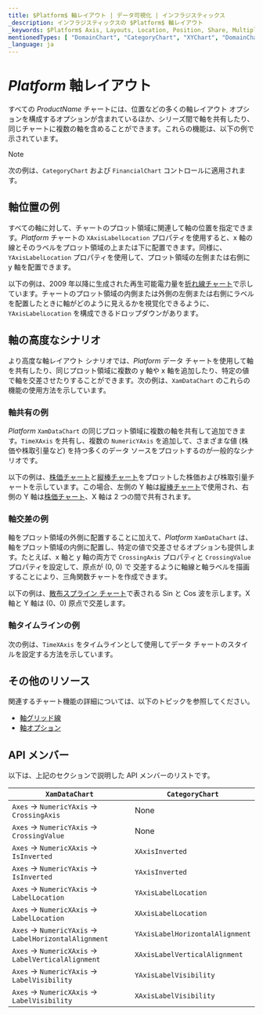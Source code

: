 ```yaml
---
title: $Platform$ 軸レイアウト | データ可視化 | インフラジスティックス
_description: インフラジスティックスの $Platform$ 軸レイアウト
_keywords: $Platform$ Axis, Layouts, Location, Position, Share, Multiple, Crossing, Infragistics, $Platform$ 軸, レイアウト, 位置, 配置, 共有, 複数, 交差, インフラジスティックス
mentionedTypes: [ "DomainChart", "CategoryChart", "XYChart", "DomainChart", "XamDataChart", "Axis", "AxisLabelSettings", "ScatterSplineSeries", "TimeXAxis" ]
_language: ja
---
```


# $Platform$ 軸レイアウト

すべての $ProductName$ チャートには、位置などの多くの軸レイアウト オプションを構成するオプションが含まれているほか、シリーズ間で軸を共有したり、同じチャートに複数の軸を含めることができます。これらの機能は、以下の例で示されています。

> [!NOTE]
> 次の例は、`CategoryChart` および `FinancialChart` コントロールに適用されます。

## 軸位置の例

すべての軸に対して、チャートのプロット領域に関連して軸の位置を指定できます。$Platform$ チャートの `XAxisLabelLocation` プロパティを使用すると、x 軸の線とそのラベルをプロット領域の上または下に配置できます。同様に、`YAxisLabelLocation` プロパティを使用して、プロット領域の左側または右側に y 軸を配置できます。

以下の例は、2009 年以降に生成された再生可能電力量を[折れ線チャート](../types/line-chart.md)で示しています。チャートのプロット領域の内側または外側の左側または右側にラベルを配置したときに軸がどのように見えるかを視覚化できるように、`YAxisLabelLocation` を構成できるドロップダウンがあります。

<code-view style="height: 450px"
           data-demos-base-url="{environment:dvDemosBaseUrl}"
           iframe-src="{environment:dvDemosBaseUrl}/charts/category-chart-axis-locations"
           alt="$Platform$ 軸位置の例"
           github-src="charts/category-chart/axis-locations">
</code-view>

<!-- ## 軸方向の例

TODO add info/example of 4 charts with all possible combinations of XAxisInverted and YAxisInverted
e.g. https://www.infragistics.com/help/wpf/datachart-axis-orientation
 -->

## 軸の高度なシナリオ

より高度な軸レイアウト シナリオでは、$Platform$ データ チャートを使用して軸を共有したり、同じプロット領域に複数の y 軸や x 軸を追加したり、特定の値で軸を交差させたりすることができます。次の例は、`XamDataChart` のこれらの機能の使用方法を示しています。

### 軸共有の例

$Platform$ `XamDataChart` の同じプロット領域に複数の軸を共有して追加できます。`TimeXAxis` を共有し、複数の `NumericYAxis` を追加して、さまざまな値 (株価や株取引量など) を持つ多くのデータ ソースをプロットするのが一般的なシナリオです。

以下の例は、[株価チャート](../types/stock-chart.md)と[縦棒チャート](../types/column-chart.md)をプロットした株価および株取引量チャートを示しています。この場合、左側の Y 軸は[縦棒チャート](../types/column-chart.md)で使用され、右側の Y 軸は[株価チャート](../types/stock-chart.md)、X 軸は 2 つの間で共有されます。

<code-view style="height: 450px"
           data-demos-base-url="{environment:dvDemosBaseUrl}"
           iframe-src="{environment:dvDemosBaseUrl}/charts/data-chart-axis-sharing"
           alt="$Platform$ 軸共有の例"
           github-src="charts/data-chart/axis-sharing">
</code-view>

<div class="divider--half"></div>

### 軸交差の例

軸をプロット領域の外側に配置することに加えて、$Platform$ `XamDataChart` は、軸をプロット領域の内側に配置し、特定の値で交差させるオプションも提供します。たとえば、x 軸と y 軸の両方で `CrossingAxis` プロパティと `CrossingValue` プロパティを設定して、原点が (0, 0) で 交差するように軸線と軸ラベルを描画することにより、三角関数チャートを作成できます。

以下の例は、[散布スプライン チャート](../types/scatter-chart.md)で表される Sin と Cos 波を示します。X 軸と Y 軸は (0、0) 原点で交差します。

<code-view style="height: 450px"
           data-demos-base-url="{environment:dvDemosBaseUrl}"
           iframe-src="{environment:dvDemosBaseUrl}/charts/data-chart-axis-crossing"
           alt="$Platform$ 軸交差の例"
           github-src="charts/data-chart/axis-crossing">
</code-view>

<div class="divider--half"></div>

<!-- Blazor -->
### 軸タイムラインの例

次の例は、`TimeXAxis` をタイムラインとして使用してデータ チャートのスタイルを設定する方法を示しています。

<code-view style="height: 500px"
           data-demos-base-url="{environment:dvDemosBaseUrl}"
           iframe-src="{environment:dvDemosBaseUrl}/charts/data-chart-timeline-axis-type"
           alt="コールアウト レイヤーを使用した $Platform$ タイムライン"
           github-src="charts/data-chart/timeline-axis-type">
</code-view>

<div class="divider--half"></div>
<!-- end: Blazor -->

## その他のリソース

関連するチャート機能の詳細については、以下のトピックを参照してください。

- [軸グリッド線](chart-axis-gridlines.md)
- [軸オプション](chart-axis-options.md)


## API メンバー

以下は、上記のセクションで説明した API メンバーのリストです。


| `XamDataChart`                                         | `CategoryChart`                 |
| ------------------------------------------------------ | ------------------------------- |
| `Axes` -> `NumericYAxis` -> `CrossingAxis`             | None                            |
| `Axes` -> `NumericYAxis` -> `CrossingValue`            | None                            |
| `Axes` -> `NumericXAxis` -> `IsInverted`               | `XAxisInverted`                 |
| `Axes` -> `NumericYAxis` -> `IsInverted`               | `YAxisInverted`                 |
| `Axes` -> `NumericYAxis` -> `LabelLocation`            | `YAxisLabelLocation`            |
| `Axes` -> `NumericXAxis` -> `LabelLocation`            | `XAxisLabelLocation`            |
| `Axes` -> `NumericYAxis` -> `LabelHorizontalAlignment` | `YAxisLabelHorizontalAlignment` |
| `Axes` -> `NumericXAxis` -> `LabelVerticalAlignment`   | `XAxisLabelVerticalAlignment`   |
| `Axes` -> `NumericYAxis` -> `LabelVisibility`          | `YAxisLabelVisibility`          |
| `Axes` -> `NumericXAxis` -> `LabelVisibility`          | `XAxisLabelVisibility`          |

<!-- TODO correct links in Transformer -->
<!--
| `Axes` -> `NumericYAxis` -> `labelSettings.location`            | `YAxisLabelLocation`            |
| `Axes` -> `NumericXAxis` -> `labelSettings.location`            | `XAxisLabelLocation`            |
| `Axes` -> `NumericYAxis` -> `labelSettings.horizontalAlignment` | `YAxisLabelHorizontalAlignment` |
| `Axes` -> `NumericXAxis` -> `labelSettings.verticalAlignment`   | `XAxisLabelVerticalAlignment`   |
| `Axes` -> `NumericYAxis` -> `labelSettings.visibility`          | `YAxisLabelVisibility`          |
| `Axes` -> `NumericXAxis` -> `labelSettings.visibility`          | `XAxisLabelVisibility`          | -->

